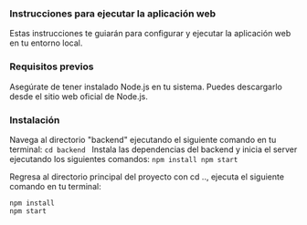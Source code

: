### Instrucciones para ejecutar la aplicación web
Estas instrucciones te guiarán para configurar y ejecutar la aplicación web en tu entorno local.

### Requisitos previos
Asegúrate de tener instalado Node.js en tu sistema. Puedes descargarlo desde el sitio web oficial de Node.js.

### Instalación

Navega al directorio "backend" ejecutando el siguiente comando en tu terminal:
``cd backend
``
Instala las dependencias del backend y inicia el server ejecutando los siguientes comandos: ``npm install
npm start
``

Regresa al directorio principal del proyecto con cd .., ejecuta el siguiente comando en tu terminal:

```
npm install
npm start
```